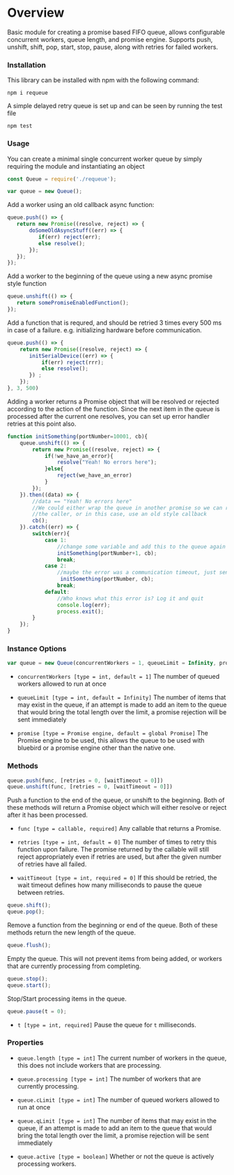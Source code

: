 # Overview

Basic module for creating a promise based FIFO queue, allows configurable concurrent workers, queue length, and promise engine. Supports push, unshift, shift, pop, start, stop, pause, along with retries for failed workers.

### Installation

This library can be installed with npm with the following command:

```cli
npm i requeue
```
A simple delayed retry queue is set up and can be seen by running the test file
```cli
npm test
```

### Usage

You can create a minimal single concurrent worker queue by simply requiring the module and instantiating an object
```javascript
const Queue = require('./requeue');

var queue = new Queue();
```
Add a worker using an old callback async function:
```javascript
queue.push(() => {
   return new Promise((resolve, reject) => {
       doSomeOldAsyncStuff((err) => {
          if(err) reject(err);
          else resolve();
       });
   });
});
```
Add a worker to the beginning of the queue using a new async promise style function
```javascript
queue.unshift(() => {
   return somePromiseEnabledFunction();
});
```
Add a function that is requred, and should be retried 3 times every 500 ms in case of a failure. e.g. initializing hardware before communication.
```javascript
queue.push(() => {
    return new Promise((resolve, reject) => {
       initSerialDevice((err) => {
           if(err) reject(rrr);
           else resolve();
       }) ;
    });
}, 3, 500)
```
Adding a worker returns a Promise object that will be resolved or rejected according to the action of the function. Since the next item in the queue is processed after the current one resolves, you can set up error handler retries at this point also.
```javascript
function initSomething(portNumber=10001, cb){
    queue.unshift(() => {
        return new Promise((resolve, reject) => {
            if(!we_have_an_error){
                resolve("Yeah! No errors here");
            }else{
                reject(we_have_an_error)
            }
        });
    }).then((data) => {
        //data == "Yeah! No errors here"
        //We could either wrap the queue in another promise so we can return the success to
        //the caller, or in this case, use an old style callback
        cb();
    }).catch((err) => {
        switch(err){
            case 1:
                //change some variable and add this to the queue again
                initSomething(portNumber+1, cb);
                break;
            case 2:
                //maybe the error was a communication timeout, just send it right back through
                 initSomething(portNumber, cb);
                break;
            default:
                //Who knows what this error is? Log it and quit
                console.log(err);
                process.exit();
        }
    });
}
```

### Instance Options

```javascript
var queue = new Queue(concurrentWorkers = 1, queueLimit = Infinity, promise = Promise);
```
* `concurrentWorkers [type = int, default = 1]`
 The number of queued workers allowed to run at once

* `queueLimit [type = int, default = Infinity]`
 The number of items that may exist in the queue, if an attempt is made to add an item to the queue that would bring the total length over the limit, a promise rejection will be sent immediately

* `promise [type = Promise engine, default = global Promise]`
 The Promise engine to be used, this allows the queue to be used with bluebird or a promise engine other than the native one.

### Methods

```javascript
queue.push(func, [retries = 0, [waitTimeout = 0]])
queue.unshift(func, [retries = 0, [waitTimeout = 0]])
```
 Push a function to the end of the queue, or unshift to the beginning. Both of these methods will return a Promise object which will either resolve or reject after it has been processed.

 * `func [type = callable, required]`
 Any callable that returns a Promise.

* `retries [type = int, default = 0]`
The number of times to retry this function upon failure. The promise returned by the callable will still reject appropriately even if retries are used, but after the given number of retries have all failed.

* `waitTimeout [type = int, required = 0]`
If this should be retried, the wait timeout defines how many milliseconds to pause the queue between retries.

```javascript
queue.shift();
queue.pop();
```
Remove a function from the beginning or end of the queue. Both of these methods return the new length of the queue.

```javascript
queue.flush();
```
Empty the queue. This will not prevent items from being added, or workers that are currently processing from completing.

```javascript
queue.stop();
queue.start();
```
Stop/Start processing items in the queue.

```javascript
queue.pause(t = 0);
```
* `t [type = int, required]`
 Pause the queue for `t` milliseconds.

### Properties

* `queue.length [type = int]`
The current number of workers in the queue, this does not include workers that are processing.

* `queue.processing [type = int]`
The number of workers that are currently processing.

* `queue.cLimit [type = int]`
The number of queued workers allowed to run at once

* `queue.qLimit [type = int]`
The number of items that may exist in the queue, if an attempt is made to add an item to the queue that would bring the total length over the limit, a promise rejection will be sent immediately

* `queue.active [type = boolean]`
Whether or not the queue is actively processing workers.
